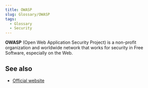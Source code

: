 ```yaml
---
title: OWASP
slug: Glossary/OWASP
tags:
  - Glossary
  - Security
---
```

<p><strong>OWASP</strong> (Open Web Application Security Project) is a non-profit organization and worldwide network that works for security in Free Software, especially on the Web.</p>

<h2 id="see_also">See also</h2>

<ul>
 <li><a href="https://www.owasp.org">Official website</a></li>
</ul>

